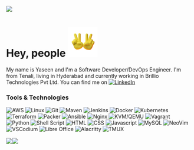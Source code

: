 [![](https://raw.githubusercontent.com/yaseensec/yaseensec/master/profile.gif)](https://www.yaseenins.com/)

# Hey, people <img src="https://raw.githubusercontent.com/yaseensec/yaseensec/master/v.gif" width="80px">

My name is Yaseen and I'm a Software Developer/DevOps Engineer. I'm from Tenali, living in Hyderabad and currently working in Brillio Technologies Pvt Ltd. You can find me on [![LinkedIn](https://img.shields.io/badge/-linkedin-000?logo=linkedin&logoColor=F90)](https://www.linkedin.com/in/yaseenins/)

### Tools & Technologies

![AWS](https://img.shields.io/badge/-AWS-000?&logo=amazonwebservices&logoColor=F90)
![Linux](https://img.shields.io/badge/-Linux-000?&logo=Linux&logoColor=F90)
![Git](https://img.shields.io/badge/-Git-000?&logo=Git&logoColor=F90)
![Maven](https://img.shields.io/badge/-Maven-000?&logo=Apache-Maven&logoColor=F90)
![Jenkins](https://img.shields.io/badge/-Jenkins-000?&logo=Jenkins&logoColor=F90)
![Docker](https://img.shields.io/badge/-Docker-000?&logo=Docker&logoColor=F90)
![Kubernetes](https://img.shields.io/badge/-Kubernetes-000?&logo=Kubernetes&logoColor=F90)
![Terraform](https://img.shields.io/badge/-Terraform-000?&logo=Terraform&logoColor=F90)
![Packer](https://img.shields.io/badge/-Packer-000?&logo=Packer&logoColor=F90)
![Ansible](https://img.shields.io/badge/-Ansible-000?&logo=Ansible&logoColor=F90)
![Nginx](https://img.shields.io/badge/-Nginx-000?&logo=Nginx&logoColor=F90)
![KVM/QEMU](https://img.shields.io/badge/-KVM/QEMU-000?&logo=Qemu&logoColor=F90)
![Vagrant](https://img.shields.io/badge/-Vagrant-000?&logo=Vagrant&logoColor=F90)
![Python](https://img.shields.io/badge/-Python-000?&logo=Python&logoColor=F90)
![Shell Script](https://img.shields.io/badge/-Shell_Script-000?&logo=Gnu-Bash&logoColor=F90)
![HTML](https://img.shields.io/badge/HTML5-000?&logo=Html5&logoColor=F90)
![CSS](https://img.shields.io/badge/CSS3-000?&logo=css3&logoColor=F90)
![Javascript](https://img.shields.io/badge/-JavaScript-000?&logo=javascript&logoColor=F90)
![MySQL](https://img.shields.io/badge/-MySQL-000?&logo=mysql&logoColor=F90)
![NeoVim](https://img.shields.io/badge/-NeoVim-000?&logo=neovim&logoColor=F90)
![VSCodium](https://img.shields.io/badge/-vscodium-000?&logo=visual%20studio%20code&logoColor=F90)
![Libre Office](https://img.shields.io/badge/-LibreOffice-000?&logo=LibreOffice&logoColor=F90)
![Alacritty](https://img.shields.io/badge/-Alacritty-000?&logo=alacritty&logoColor=F90)
![TMUX](https://img.shields.io/badge/-Tmux-000?&logo=tmux&logoColor=F90)


<a href="https://www.yaseenins.com/"><img align="center" src="https://gitstats.yaseenins.com/api?username=yaseensec&hide_title=true&hide_border=true&show_icons=true&hide=contribs&include_all_commits=true&line_height=24&count_private=true&text_color=000&icon_color=000&bg_color=0,ea6161,ffc64d,fffc4d,52fa5a&theme=graywhite" /><img align="center" src="https://gitstats.yaseenins.com/api/top-langs/?username=yaseensec&hide_title=true&hide_border=true&layout=compact&langs_count=6&exclude_repo=comp426,Redventures-Movie-Quotes&text_color=000&icon_color=fff&bg_color=0,52fa5a,4dfcff,c64dff&theme=graywhite" /></a>

